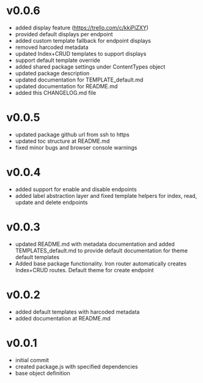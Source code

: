 # v0.0.6

- added display feature (https://trello.com/c/kkiPiZXY)
- provided default displays per endpoint
- added custom template fallback for endpoint displays
- removed harcoded metadata
- updated Index+CRUD templates to support displays
- support default template override
- added shared package settings under ContentTypes object
- updated package description
- updated documentation for TEMPLATE_default.md
- updated documentation for README.md
- added this CHANGELOG.md file

# v0.0.5

- updated package github url from ssh to https
- updated toc structure at README.md
- fixed minor bugs and browser console warnings

# v0.0.4

- added support for enable and disable endpoints
- added label abstraction layer and fixed template helpers for index, read, update and delete endpoints

# v0.0.3

- updated README.md with metadata documentation and added TEMPLATES_default.md to provide default documentation for theme default templates
- Added base package functionality. Iron router automatically creates Index+CRUD routes. Default theme for create endpoint

# v0.0.2

- added default templates with harcoded metadata
- added documentation at README.md

# v0.0.1

- initial commit
- created package.js with specified dependencies
- base object definition
